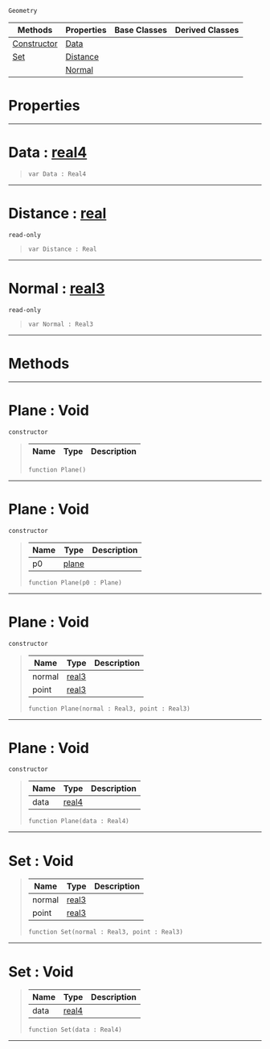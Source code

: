  `Geometry`

|Methods|Properties|Base Classes|Derived Classes|
|---|---|---|---|
|[ Constructor](https://github.com/PlasmaEngine/PlasmaDocs/tree/master/docs/C%2B%2B/code_reference/class_reference/plane.markdown#plane-void)|[ Data](https://github.com/PlasmaEngine/PlasmaDocs/tree/master/docs/C%2B%2B/code_reference/class_reference/plane.markdown#data-plasma-engine-documen)| | |
|[ Set](https://github.com/PlasmaEngine/PlasmaDocs/tree/master/docs/C%2B%2B/code_reference/class_reference/plane.markdown#set-void)|[ Distance](https://github.com/PlasmaEngine/PlasmaDocs/tree/master/docs/C%2B%2B/code_reference/class_reference/plane.markdown#distance-plasma-engine-doc)| | |
| |[ Normal](https://github.com/PlasmaEngine/PlasmaDocs/tree/master/docs/C%2B%2B/code_reference/class_reference/plane.markdown#normal-plasma-engine-docum)| | |


 #  Properties


---  
 #  Data : [real4](https://github.com/PlasmaEngine/PlasmaDocs/tree/master/docs/C%2B%2B/code_reference/lightning_base_types/real4.markdown)

> 
> ``` lang=cpp, name=Lightning
> var Data : Real4


---  
 #  Distance : [real](https://github.com/PlasmaEngine/PlasmaDocs/tree/master/docs/C%2B%2B/code_reference/lightning_base_types/real.markdown)

 `read-only`

> 
> ``` lang=cpp, name=Lightning
> var Distance : Real


---  
 #  Normal : [real3](https://github.com/PlasmaEngine/PlasmaDocs/tree/master/docs/C%2B%2B/code_reference/lightning_base_types/real3.markdown)

 `read-only`

> 
> ``` lang=cpp, name=Lightning
> var Normal : Real3


---  
 #  Methods


---  
 #  Plane : Void

 `constructor`

> 
> |Name|Type|Description|
> |---|---|---|
> ``` lang=cpp, name=Lightning
> function Plane()
> ``` 


---  
 #  Plane : Void

 `constructor`

> 
> |Name|Type|Description|
> |---|---|---|
> |p0|[plane](https://github.com/PlasmaEngine/PlasmaDocs/tree/master/docs/C%2B%2B/code_reference/class_reference/plane.markdown)| |
> ``` lang=cpp, name=Lightning
> function Plane(p0 : Plane)
> ``` 


---  
 #  Plane : Void

 `constructor`

> 
> |Name|Type|Description|
> |---|---|---|
> |normal|[real3](https://github.com/PlasmaEngine/PlasmaDocs/tree/master/docs/C%2B%2B/code_reference/lightning_base_types/real3.markdown)| |
> |point|[real3](https://github.com/PlasmaEngine/PlasmaDocs/tree/master/docs/C%2B%2B/code_reference/lightning_base_types/real3.markdown)| |
> ``` lang=cpp, name=Lightning
> function Plane(normal : Real3, point : Real3)
> ``` 


---  
 #  Plane : Void

 `constructor`

> 
> |Name|Type|Description|
> |---|---|---|
> |data|[real4](https://github.com/PlasmaEngine/PlasmaDocs/tree/master/docs/C%2B%2B/code_reference/lightning_base_types/real4.markdown)| |
> ``` lang=cpp, name=Lightning
> function Plane(data : Real4)
> ``` 


---  
 #  Set : Void

> 
> |Name|Type|Description|
> |---|---|---|
> |normal|[real3](https://github.com/PlasmaEngine/PlasmaDocs/tree/master/docs/C%2B%2B/code_reference/lightning_base_types/real3.markdown)| |
> |point|[real3](https://github.com/PlasmaEngine/PlasmaDocs/tree/master/docs/C%2B%2B/code_reference/lightning_base_types/real3.markdown)| |
> ``` lang=cpp, name=Lightning
> function Set(normal : Real3, point : Real3)
> ``` 


---  
 #  Set : Void

> 
> |Name|Type|Description|
> |---|---|---|
> |data|[real4](https://github.com/PlasmaEngine/PlasmaDocs/tree/master/docs/C%2B%2B/code_reference/lightning_base_types/real4.markdown)| |
> ``` lang=cpp, name=Lightning
> function Set(data : Real4)
> ``` 


---  
 

 
